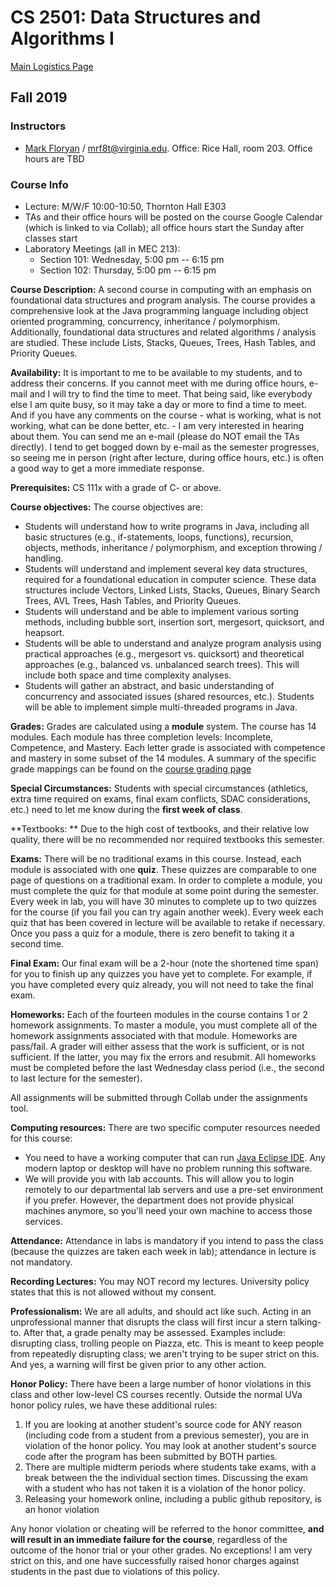 CS 2501: Data Structures and Algorithms I
=========================================================

[Main Logistics Page](./index.html)

## Fall 2019

### Instructors ###

- [Mark Floryan](https://www.cs.virginia.edu/~mrf8t) / [mrf8t@virginia.edu](mailto:mrf8t@virginia.edu).  Office: Rice Hall, room 203.  Office hours are TBD

### Course Info ###

- Lecture: M/W/F 10:00-10:50, Thornton Hall E303
- TAs and their office hours will be posted on the course Google Calendar (which is linked to via Collab); all office hours start the Sunday after classes start
- Laboratory Meetings (all in MEC 213):
    - Section 101: Wednesday, 5:00 pm -- 6:15 pm
    - Section 102: Thursday, 5:00 pm -- 6:15 pm

**Course Description:** A second course in computing with an emphasis on foundational data structures and program analysis. The course provides a comprehensive look at the Java programming language including object oriented programming, concurrency, inheritance / polymorphism. Additionally, foundational data structures and related algorithms / analysis are studied. These include Lists, Stacks, Queues, Trees, Hash Tables, and Priority Queues. 

**Availability:** It is important to me to be available to my students, and to address their concerns. If you cannot meet with me during office hours, e-mail and I will try to find the time to meet. That being said, like everybody else I am quite busy, so it may take a day or more to find a time to meet. And if you have any comments on the course - what is working, what is not working, what can be done better, etc. - I am very interested in hearing about them. You can send me an e-mail (please do NOT email the TAs directly). I tend to get bogged down by e-mail as the semester progresses, so seeing me in person (right after lecture, during office hours, etc.) is often a good way to get a more immediate response.

**Prerequisites:** CS 111x with a grade of C- or above.

**Course objectives:** The course objectives are:

- Students will understand how to write programs in Java, including all basic structures (e.g., if-statements, loops, functions), recursion, objects, methods, inheritance / polymorphism, and exception throwing / handling.
- Students will understand and implement several key data structures, required for a foundational education in computer science. These data structures include Vectors, Linked Lists, Stacks, Queues, Binary Search Trees, AVL Trees, Hash Tables, and Priority Queues.
- Students will understand and be able to implement various sorting methods, including bubble sort, insertion sort, mergesort, quicksort, and heapsort.
- Students will be able to understand and analyze program analysis using practical approaches (e.g., mergesort vs. quicksort) and theoretical approaches (e.g., balanced vs. unbalanced search trees). This will include both space and time complexity analyses.
- Students will gather an abstract, and basic understanding of concurrency and associated issues (shared resources, etc.). Students will be able to implement simple multi-threaded programs in Java.

**Grades:** Grades are calculated using a **module** system. The course has 14 modules. Each module has three completion levels: Incomplete, Competence, and Mastery. Each letter grade is associated with competence and mastery in some subset of the 14 modules. A summary of the specific grade mappings can be found on the [course grading page](./grading.html)

**Special Circumstances:** Students with special circumstances (athletics, extra time required on exams, final exam conflicts, SDAC considerations, etc.) need to let me know during the **first week of class**.

**Textbooks: ** Due to the high cost of textbooks, and their relative low quality, there will be no recommended nor required textbooks this semester.

**Exams:** There will be no traditional exams in this course. Instead, each module is associated with one **quiz**. These quizzes are comparable to one page of questions on a traditional exam. In order to complete a module, you must complete the quiz for that module at some point during the semester. Every week in lab, you will have 30 minutes to complete up to two quizzes for the course (if you fail you can try again another week). Every week each quiz that has been covered in lecture will be available to retake if necessary. Once you pass a quiz for a module, there is zero benefit to taking it a second time.

**Final Exam:** Our final exam will be a 2-hour (note the shortened time span) for you to finish up any quizzes you have yet to complete. For example, if you have completed every quiz already, you will not need to take the final exam.
 
**Homeworks:** Each of the fourteen modules in the course contains 1 or 2 homework assignments. To master a module, you must complete all of the homework assignments associated with that module. Homeworks are pass/fail. A grader will either assess that the work is sufficient, or is not sufficient. If the latter, you may fix the errors and resubmit. All homeworks must be completed before the last Wednesday class period (i.e., the second to last lecture for the semester).

All assignments will be submitted through Collab under the assignments tool.

**Computing resources:** There are two specific computer resources needed for this course:

- You need to have a working computer that can run [Java Eclipse IDE](https://www.eclipse.org/downloads/). Any modern laptop or desktop will have no problem running this software.
- We will provide you with lab accounts. This will allow you to login remotely to our departmental lab servers and use a pre-set environment if you prefer. However, the department does not provide physical machines anymore, so you'll need your own machine to access those services.

**Attendance:** Attendance in labs is mandatory if you intend to pass the class (because the quizzes are taken each week in lab); attendance in lecture is not mandatory.

**Recording Lectures:** You may NOT record my lectures. University policy states that this is not allowed without my consent.

**Professionalism:** We are all adults, and should act like such.  Acting in an unprofessional manner that disrupts the class will first incur a stern talking-to.  After that, a grade penalty may be assessed.  Examples include: disrupting class, trolling people on Piazza, etc.  This is meant to keep people from repeatedly disrupting class; we aren't trying to be super strict on this.  And yes, a warning will first be given prior to any other action.

**Honor Policy:** There have been a large number of honor violations in this class and other low-level CS courses recently.  Outside the normal UVa honor policy rules, we have these additional rules:

1. If you are looking at another student's source code for ANY reason (including code from a student from a previous semester), you are in violation of the honor policy.  You may look at another student's source code after the program has been submitted by BOTH parties.
2. There are multiple midterm periods where students take exams, with a break between the the individual section times.  Discussing the exam with a student who has not taken it is a violation of the honor policy.
4. Releasing your homework online, including a public github repository, is an honor violation

Any honor violation or cheating will be referred to the honor committee, **and will result in an immediate failure for the course**, regardless of the outcome of the honor trial or your other grades.  No exceptions!  I am very strict on this, and one have successfully raised honor charges against students in the past due to violations of this policy.
